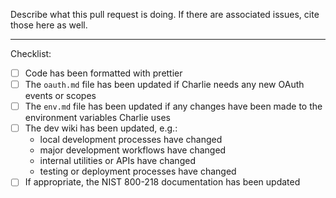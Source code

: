 Describe what this pull request is doing. If there are associated issues,
cite those here as well.

---

Checklist:

- [ ] Code has been formatted with prettier
- [ ] The `oauth.md` file has been updated if Charlie needs any new OAuth
      events or scopes
- [ ] The `env.md` file has been updated if any changes have been made to the
      environment variables Charlie uses
- [ ] The dev wiki has been updated, e.g.:
  - local development processes have changed
  - major development workflows have changed
  - internal utilities or APIs have changed
  - testing or deployment processes have changed
- [ ] If appropriate, the NIST 800-218 documentation has been updated
